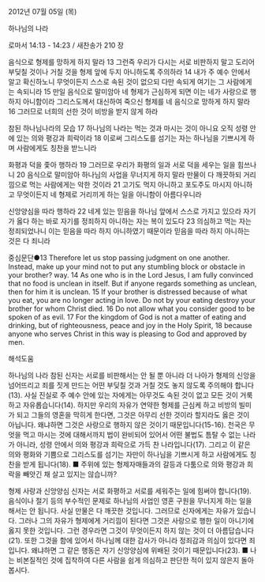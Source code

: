 2012년 07월 05일 (목)

하나님의 나라



로마서 14:13 - 14:23 / 새찬송가 210 장


음식으로 형제를 망하게 하지 말라
13 그런즉 우리가 다시는 서로 비판하지 말고 도리어 부딪칠 것이나 거칠 것을 형제 앞에 두지 아니하도록 주의하라 14 내가 주 예수 안에서 알고 확신하노니 무엇이든지 스스로 속된 것이 없으되 다만 속되게 여기는 그 사람에게는 속되니라 15 만일 음식으로 말미암아 네 형제가 근심하게 되면 이는 네가 사랑으로 행하지 아니함이라 그리스도께서 대신하여 죽으신 형제를 네 음식으로 망하게 하지 말라 16 그러므로 너희의 선한 것이 비방을 받지 않게 하라

참된 하나님나라의 모습
17 하나님의 나라는 먹는 것과 마시는 것이 아니요 오직 성령 안에 있는 의와 평강과 희락이라 18 이로써 그리스도를 섬기는 자는 하나님을 기쁘시게 하며 사람에게도 칭찬을 받느니라

화평과 덕을 좇아 행하라
19 그러므로 우리가 화평의 일과 서로 덕을 세우는 일을 힘쓰나니 20 음식으로 말미암아 하나님의 사업을 무너지게 하지 말라 만물이 다 깨끗하되 거리낌으로 먹는 사람에게는 악한 것이라 21 고기도 먹지 아니하고 포도주도 마시지 아니하고 무엇이든지 네 형제로 거리끼게 하는 일을 아니함이 아름다우니라

신앙양심을 따라 행하라
22 네게 있는 믿음을 하나님 앞에서 스스로 가지고 있으라 자기가 옳다 하는 바로 자기를 정죄하지 아니하는 자는 복이 있도다 23 의심하고 먹는 자는 정죄되었나니 이는 믿음을 따라 하지 아니하였기 때문이라 믿음을 따라 하지 아니하는 것은 다 죄니라

중심문단●13 Therefore let us stop passing judgment on one another. Instead, make up your mind not to put any stumbling block or obstacle in your brother? way. 14 As one who is in the Lord Jesus, I am fully convinced that no food is unclean in itself. But if anyone regards something as unclean, then for him it is unclean. 15 If your brother is distressed because of what you eat, you are no longer acting in love. Do not by your eating destroy your brother for whom Christ died. 16 Do not allow what you consider good to be spoken of as evil. 17 For the kingdom of God is not a matter of eating and drinking, but of righteousness, peace and joy in the Holy Spirit, 18 because anyone who serves Christ in this way is pleasing to God and approved by men.

해석도움





하나님의 나라  참된 신자는 서로를 비판해서는 안 될 뿐 아니라 더 나아가 형제의 신앙을 넘어뜨리고 죄를 짓게 만드는 어떤 부딪칠 것과 거칠 것도 놓지 않도록 주의해야 합니다(13). 사실 진실로 주 예수 안에 있는 자에게는 아무것도 속된 것이 없고 모든 것이 거룩하고 자유롭습니다(14). 하지만 우리의 자유가 연약한 형제를 근심케 하고 비방의 빌미가 되고 그들의 영혼을 막히게 한다면, 그것은 아무리 선한 것이라 할지라도 옳은 것이 아닙니다. 왜냐하면 그것은 사랑으로 행하지 않은 것이기 때문입니다(15-16). 천국은 무엇을 먹고 마시는 것에 대해서까지 법이 완비되어 있어서 어떤 불법도 틈탈 수 없는 나라가 아니라, 성령 안에서 의와 평강과 희락으로 가득 찬 나라입니다(17). 그리고 이 같은 의와 평화와 기쁨으로 그리스도를 섬기는 자만이 하나님을 기쁘시게 하고 사람에게도 칭찬을 받게 됩니다(18).
■ 주위에 있는 형제자매들과의 갈등과 다툼으로 의와 평강과 희락을 빼앗긴 채 살고 있지는 않습니까?

형제 사랑과 신앙양심  신자는 서로 화평하고 서로를 세워주는 일에 힘써야 합니다(19). 음식이나 절기 등의 부수적인 문제로 하나님의 사업인 영혼 구원을 무너지게 하는 일을 해서는 안 됩니다. 사실 만물은 다 깨끗한 것입니다. 그러므로 신자에게는 자유가 있습니다. 그러나 그의 자유가 형제에게 거리낌이 된다면 그것은 사랑으로 행한 일이 아니기에 옳지 못한 것입니다. 그런 경우라면 그것이 무엇이든지 하지 않는 것이 더 아름답습니다(21). 또한 그것을 함에 있어서 하나님께 대한 감사가 아니라 정죄감과 의심이 있다면 죄입니다. 왜냐하면 그 같은 행동은 자기 신앙양심에 위배된 것이기 때문입니다(23).
■ 나는 비본질적인 것에 집착하여 다른 사람을 쉽게 의심하고 판단한 적이 있지 않은지 돌아봅시다.